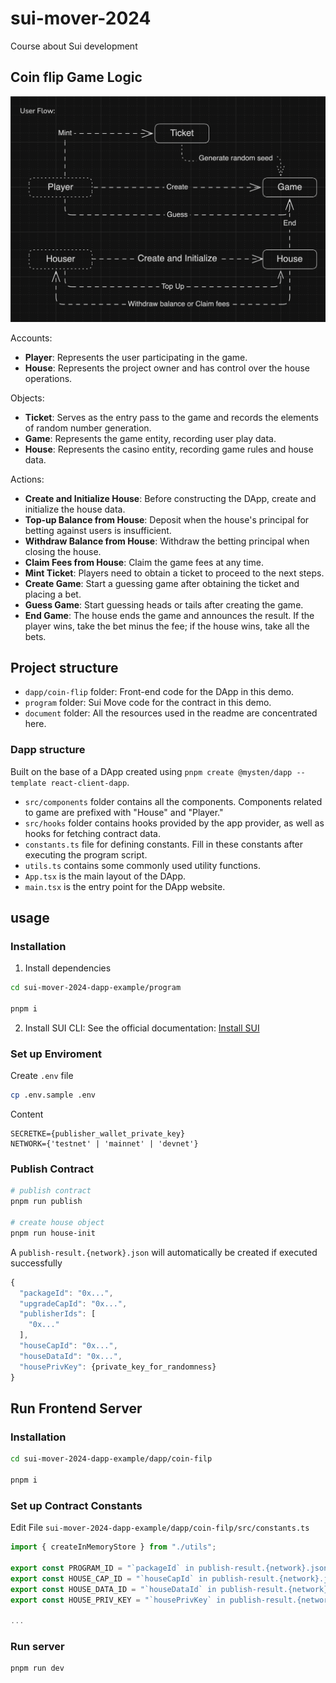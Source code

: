 # sui-mover-2024
Course about Sui development

## Coin flip Game Logic

![User Flow](img/user-flow.png)

Accounts:
- **Player**: Represents the user participating in the game.
- **House**: Represents the project owner and has control over the house operations.

Objects:
- **Ticket**: Serves as the entry pass to the game and records the elements of random number generation.
- **Game**: Represents the game entity, recording user play data.
- **House**: Represents the casino entity, recording game rules and house data.

Actions:
- **Create and Initialize House**: Before constructing the DApp, create and initialize the house data.
- **Top-up Balance from House**: Deposit when the house's principal for betting against users is insufficient.
- **Withdraw Balance from House**: Withdraw the betting principal when closing the house.
- **Claim Fees from House**: Claim the game fees at any time.
- **Mint Ticket**: Players need to obtain a ticket to proceed to the next steps.
- **Create Game**: Start a guessing game after obtaining the ticket and placing a bet.
- **Guess Game**: Start guessing heads or tails after creating the game.
- **End Game**: The house ends the game and announces the result. If the player wins, take the bet minus the fee; if the house wins, take all the bets.

## Project structure

- `dapp/coin-flip` folder: Front-end code for the DApp in this demo.
- `program` folder: Sui Move code for the contract in this demo.
- `document` folder: All the resources used in the readme are concentrated here.

### Dapp structure
Built on the base of a DApp created using `pnpm create @mysten/dapp --template react-client-dapp`.

- `src/components` folder contains all the components. Components related to game are prefixed with "House" and "Player."
- `src/hooks` folder contains hooks provided by the app provider, as well as hooks for fetching contract data.
- `constants.ts` file for defining constants. Fill in these constants after executing the program script.
- `utils.ts` contains some commonly used utility functions.
- `App.tsx` is the main layout of the DApp.
- `main.tsx` is the entry point for the DApp website.

## usage
### Installation
1. Install dependencies
```bash
cd sui-mover-2024-dapp-example/program

pnpm i
```
2. Install SUI CLI: See the official documentation: [Install SUI](https://docs.sui.io/guides/developer/getting-started/sui-install)
### Set up Enviroment
Create `.env` file
```bash
cp .env.sample .env
```
Content
```text
SECRETKE={publisher_wallet_private_key}
NETWORK={'testnet' | 'mainnet' | 'devnet'}
```
### Publish Contract
```bash
# publish contract
pnpm run publish

# create house object
pnpm run house-init
```
A `publish-result.{network}.json` will automatically be created if executed successfully
```javascript
{
  "packageId": "0x...",
  "upgradeCapId": "0x...",
  "publisherIds": [
    "0x..."
  ],
  "houseCapId": "0x...",
  "houseDataId": "0x...",
  "housePrivKey": {private_key_for_randomness}
}
```

## Run Frontend Server
### Installation
```bash
cd sui-mover-2024-dapp-example/dapp/coin-filp

pnpm i
```

### Set up Contract Constants
Edit File `sui-mover-2024-dapp-example/dapp/coin-filp/src/constants.ts`
```typescript
import { createInMemoryStore } from "./utils";

export const PROGRAM_ID = "`packageId` in publish-result.{network}.json";
export const HOUSE_CAP_ID = "`houseCapId` in publish-result.{network}.json";
export const HOUSE_DATA_ID = "`houseDataId` in publish-result.{network}.json";
export const HOUSE_PRIV_KEY = "`housePrivKey` in publish-result.{network}.json";

...
```

### Run server
```bash
pnpm run dev
```
